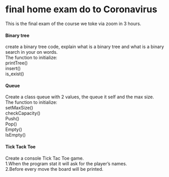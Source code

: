 # final home exam do to Coronavirus
This is the final exam of the course we toke via zoom in 3 hours.

#### Binary tree
create a binary tree code, explain what is a binary tree and what is a binary search in your on words.  
The function to initialize:  
printTree()  
insert()  
is_exist()  

#### Queue
Create a class queue with 2 values, the queue it self and the max size.  
The function to initialize:  
setMaxSize()  
checkCapacity()  
Push()  
Pop()  
Empty()  
IsEmpty()  

#### Tick Tack Toe
Create a console Tick Tac Toe game.  
1.When the program stat it will ask for the player’s names.  
2.Before every move the board will be printed.  
